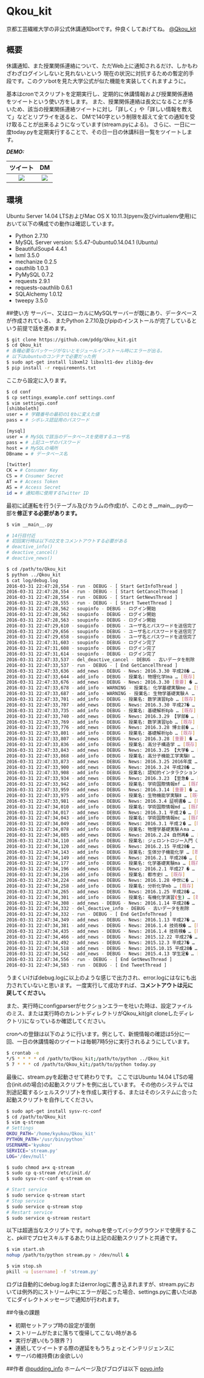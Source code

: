 # Qkou_kit
京都工芸繊維大学の非公式休講通知botです。仲良くしてあげてね。
[@Qkou_kit](https://twitter.com/Qkou_kit)

## 概要
休講通知、また授業関係連絡について、ただWeb上に通知されるだけ、しかもわざわざログインしないと見れないという
現在の状況に対抗するための暫定的手段です。このクソbotを見た大学公式が似た機能を実装してくれますように。

基本はcronでスクリプトを定期実行し、定期的に休講情報および授業関係連絡をツイートという使い方をします。
また、授業関係連絡は長文になることが多いため、該当の授業関係連絡ツイートに対し「詳しく」や「詳しい情報を教えて」などとリプライを送ると、
DMで140字という制限を超えて全ての通知を受け取ることが出来るようになっています(stream.pyによる)。
さらに、一日に一度today.pyを定期実行することで、その日一日の休講科目一覧をツイートします。

***DEMO:***

|ツイート|DM|
|:---:|:---:|
|![](https://raw.github.com/wiki/pddg/Qkou_kit/imgs/スクショ1.png)|![](https://raw.github.com/wiki/pddg/Qkou_kit/imgs/スクショ2.png)|

## 環境
Ubuntu Server 14.04 LTSおよびMac OS X 10.11.3(pyenv及びvirtualenv使用)において以下の構成での動作は確認しています。

* Python 2.7.10
* MySQL Server version: 5.5.47-0ubuntu0.14.04.1 (Ubuntu)
* BeautifulSoup4 4.4.1
* lxml 3.5.0
* mechanize 0.2.5
* oauthlib 1.0.3
* PyMySQL 0.7.2
* requests 2.9.1
* requests-oauthlib 0.6.1
* SQLAlchemy 1.0.12
* tweepy 3.5.0

##使い方
サーバー、又はローカルにMySQLサーバーが既にあり、データベースが作成されている、
またPython 2.7.10及びpipのインストールが完了しているという前提で話を進めます。

```bash
$ git clone https://github.com/pddg/Qkou_kit.git
$ cd Qkou_kit
# 各種必要なパッケージがないとモジュールインストール時にエラーが出る。
# 以下はubuntuのコンテナで必要だった例
$ sudo apt-get install libxml2 libxslt1-dev zlib1g-dev
$ pip install -r requirements.txt
```

ここから設定に入ります。

```bash
$ cd conf
$ cp settings_example.conf settings.conf
$ vim settings.conf
[shibboleth]
user = # 学籍番号の最初の1をbに変えた値
pass = # シボレス認証用のパスワード

[mysql]
user = # MySQLで該当のデータベースを使用するユーザ名
pass = # 上記ユーザのパスワード
host = # MySQLの場所
DBname = # データベース名

[twitter]
CK = # Consumer Key
CS = # Cnsumer Secret
AT = # Access Token
AS = # Access Secret
id = # 通知用に使用するTwitter ID
```

最初に試運転を行う(テーブル及びカラムの作成)が、このとき\_\_main\_\_.pyの一部を**修正する必要があります。**

```bash
$ vim __main__.py
```

```python
# 14行目付近
# 初回実行時は以下の2文をコメントアウトする必要がある
# deactive_info()
# deactive_cancel()
# deactive_news()
```

```bash
$ cd /path/to/Qkou_kit
$ python ../Qkou_kit
$ cat log/debug.log
2016-03-31 22:47:28,554 - run - DEBUG - [ Start GetInfoThread ]
2016-03-31 22:47:28,554 - run - DEBUG - [ Start GetCancelThread ]
2016-03-31 22:47:28,554 - run - DEBUG - [ Start GetNewsThread ]
2016-03-31 22:47:28,555 - run - DEBUG - [ Start TweetThread ]
2016-03-31 22:47:28,562 - soupinfo - DEBUG - ログイン開始
2016-03-31 22:47:28,562 - soupinfo - DEBUG - ログイン開始
2016-03-31 22:47:28,563 - soupinfo - DEBUG - ログイン開始
2016-03-31 22:47:29,610 - soupinfo - DEBUG - ユーザ名とパスワードを送信完了
2016-03-31 22:47:29,656 - soupinfo - DEBUG - ユーザ名とパスワードを送信完了
2016-03-31 22:47:29,658 - soupinfo - DEBUG - ユーザ名とパスワードを送信完了
2016-03-31 22:47:31,603 - soupinfo - DEBUG - ログイン完了
2016-03-31 22:47:31,608 - soupinfo - DEBUG - ログイン完了
2016-03-31 22:47:31,614 - soupinfo - DEBUG - ログイン完了
2016-03-31 22:47:33,537 - del_deactive_cancel - DEBUG - 古いデータを削除
2016-03-31 22:47:33,537 - run - DEBUG - [ End GetCancelThread ]
2016-03-31 22:47:33,636 - add_news - DEBUG - News: 2016.3.30 平成28� … [既存]
2016-03-31 22:47:33,644 - add_info - DEBUG - 授業名: 物理化学Ⅰma … [既存]
2016-03-31 22:47:33,676 - add_news - DEBUG - News: 2016.3.30 [重要] � … [既存]
2016-03-31 22:47:33,678 - add_info - WARNING - 授業名: 化学基礎実験me … [重複]
2016-03-31 22:47:33,687 - add_info - WARNING - 授業名: 生物学基礎実験Ａ … [重複]
2016-03-31 22:47:33,701 - add_info - DEBUG - 授業名: 数学演習Ⅱpb … [既存]
2016-03-31 22:47:33,707 - add_news - DEBUG - News: 2016.3.30 平成27� … [既存]
2016-03-31 22:47:33,735 - add_info - DEBUG - 授業名: 基礎解析Ⅱpb … [既存]
2016-03-31 22:47:33,740 - add_news - DEBUG - News: 2016.3.29 【学部� … [既存]
2016-03-31 22:47:33,769 - add_info - DEBUG - 授業名: 数学演習Ⅰpb … [既存]
2016-03-31 22:47:33,776 - add_news - DEBUG - News: 2016.3.28 博士前� … [既存]
2016-03-31 22:47:33,801 - add_info - DEBUG - 授業名: 基礎解析Ⅰpb … [既存]
2016-03-31 22:47:33,807 - add_news - DEBUG - News: 2016.3.28 [重要] � … [既存]
2016-03-31 22:47:33,836 - add_info - DEBUG - 授業名: 高分子構造学 … [既存]
2016-03-31 22:47:33,843 - add_news - DEBUG - News: 2016.3.25 【大学� … [既存]
2016-03-31 22:47:33,868 - add_info - DEBUG - 授業名: 高分子機能工学実験Ⅰ … [既存]
2016-03-31 22:47:33,873 - add_news - DEBUG - News: 2016.3.25 2016年度 … [既存]
2016-03-31 22:47:33,900 - add_news - DEBUG - News: 2016.3.24 平成28� … [既存]
2016-03-31 22:47:33,908 - add_info - DEBUG - 授業名: 認知的インタラクションデザイン学 … [既存]
2016-03-31 22:47:33,934 - add_news - DEBUG - News: 2016.3.23 【至急� … [既存]
2016-03-31 22:47:33,942 - add_info - DEBUG - 授業名: 学術国際情報mf … [既存]
2016-03-31 22:47:33,959 - add_news - DEBUG - News: 2016.3.14 [重要] � … [既存]
2016-03-31 22:47:33,975 - add_info - DEBUG - 授業名: 生物機能学実験Ⅱ … [既存]
2016-03-31 22:47:33,981 - add_news - DEBUG - News: 2016.3.4 証明書� … [既存]
2016-03-31 22:47:34,010 - add_info - DEBUG - 授業名: 学術国際情報md … [既存]
2016-03-31 22:47:34,017 - add_news - DEBUG - News: 2016.3.1 平成２� … [既存]
2016-03-31 22:47:34,043 - add_info - DEBUG - 授業名: 学術国際情報mc … [既存]
2016-03-31 22:47:34,049 - add_news - DEBUG - News: 2016.3.1 平成２� … [既存]
2016-03-31 22:47:34,078 - add_info - DEBUG - 授業名: 物理学基礎実験Ａma … [既存]
2016-03-31 22:47:34,085 - add_news - DEBUG - News: 2016.2.24 自然再� … [既存]
2016-03-31 22:47:34,110 - add_info - DEBUG - 授業名: ジェロントロジー入門（超高齢社会のユニバーサルデザイン） … [既存]
2016-03-31 22:47:34,120 - add_news - DEBUG - News: 2016.2.15 平成28� … [既存]
2016-03-31 22:47:34,143 - add_info - DEBUG - 授業名: 生体分子機能化学 … [既存]
2016-03-31 22:47:34,149 - add_news - DEBUG - News: 2016.2.1 平成28� … [既存]
2016-03-31 22:47:34,177 - add_info - DEBUG - 授業名: 化学基礎実験ma … [既存]
2016-03-31 22:47:34,196 - add_news - DEBUG - News: 2016.2.1 平成27 � … [既存]
2016-03-31 22:47:34,216 - add_info - DEBUG - 授業名: 都市史Ⅰ … [既存]
2016-03-31 22:47:34,224 - add_news - DEBUG - News: 2016.1.28 中世に� … [既存]
2016-03-31 22:47:34,258 - add_info - DEBUG - 授業名: 分析化学mb … [既存]
2016-03-31 22:47:34,265 - add_news - DEBUG - News: 2016.1.25 平成28� … [既存]
2016-03-31 22:47:34,301 - add_info - DEBUG - 授業名: 有機化学演習(生) … [既存]
2016-03-31 22:47:34,308 - add_news - DEBUG - News: 2016.1.14 平成28� … [既存]
2016-03-31 22:47:34,332 - del_deactive_info - DEBUG - 古いデータを削除
2016-03-31 22:47:34,332 - run - DEBUG - [ End GetInfoThread ]
2016-03-31 22:47:34,349 - add_news - DEBUG - News: 2016.1.13 平成27� … [既存]
2016-03-31 22:47:34,381 - add_news - DEBUG - News: 2016.1.4 技術検� … [既存]
2016-03-31 22:47:34,435 - add_news - DEBUG - News: 2016.1.4 技術検� … [既存]
2016-03-31 22:47:34,466 - add_news - DEBUG - News: 2015.12.22 平成27� … [既存]
2016-03-31 22:47:34,492 - add_news - DEBUG - News: 2015.12.3 平成27� … [既存]
2016-03-31 22:47:34,518 - add_news - DEBUG - News: 2015.10.15 平成28� … [既存]
2016-03-31 22:47:34,542 - add_news - DEBUG - News: 2015.4.13 学生定� … [既存]
2016-03-31 22:47:34,556 - run - DEBUG - [ End GetNewsThread ]
2016-03-31 22:47:34,583 - run - DEBUG - [ End TweetThread ]
```

うまくいけばdebug.logに以上のような感じで出力され、error.logにはなにも出力されていないと思います。
一度実行して成功すれば、**コメントアウトは元に戻してください。**

また、実行時にconfigparserがセクションエラーを吐いた時は、設定ファイルのミス、または実行時のカレントディレクトリがQkou_kit(git cloneしたディレクトリ)になっているか確認してください。

cronへの登録は以下のように行います。例として、新規情報の確認は5分に一回、一日の休講情報のツイートは毎朝7時5分に実行されるようにしています。

```bash
$ crontab -e
*/5 * * * * cd /path/to/Qkou_kit;/path/to/python ../Qkou_kit
5 7 * * * cd /path/to/Qkou_kit;/path/to/python today.py
```

最後に、stream.pyを起動させて終わりです。
ここではUbuntu 14.04 LTSの場合(init.dの場合)の起動スクリプトを例に出しています。
その他のシステムでは別途記載するシェルスクリプトを作成し実行する、またはそのシステムに合った起動スクリプトを自作してください。

```bash
$ sudo apt-get install sysv-rc-conf
$ cd /path/to/Qkou_kit
$ vim q-stream
# Settings
QKOU_PATH='/home/kyukou/Qkou_kit'
PYTHON_PATH='/usr/bin/python'
USERNAME='kyukou'
SERVICE='stream.py'
LOG='/dev/null'

$ sudo chmod a+x q-stream
$ sudo cp q-stream /etc/init.d/
$ sudo sysv-rc-conf q-stream on

# Start service
$ sudo service q-stream start
# Stop service
$ sudo service q-stream stop
# Restart service
$ sudo service q-stream restart
```

以下は超適当なスクリプトです。nohupを使ってバックグラウンドで使用すること、pkillでプロセスキルするあたりは上記の起動スクリプトと共通です。

```bash
$ vim start.sh
nohup /path/to/python stream.py > /dev/null &

$ vim stop.sh
pkill -u [username] -f 'stream.py'
```

ログは自動的にdebug.logまたはerror.logに書き込まれますが、stream.pyにおいては例外的にストリーム中にエラーが起こった場合、settings.pyに書いたidあてにダイレクトメッセージで通知が行われます。

##今後の課題

* 初期セットアップ時の設定が面倒
* ストリームがたまに落ちて復帰してこない時がある
* 実行が遅い(もう限界？)
* 連続してツイートする際の遅延をもうちょっとインテリジェンスに
* サーバの維持費(お金欲しい)


##作者
[@pudding_info](https://twitter.com/pudding_info)
ホームページ及びブログは以下
[poyo.info](https://www.poyo.info)
